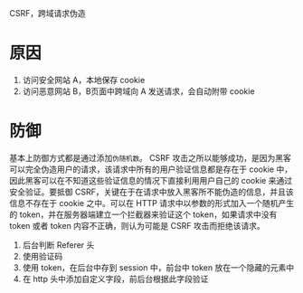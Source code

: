 
CSRF，跨域请求伪造

# 原因
1. 访问安全网站 A，本地保存 cookie
2. 访问恶意网站 B，B页面中跨域向 A 发送请求，会自动附带 cookie

# 防御
基本上防御方式都是通过添加`伪随机数`。
CSRF 攻击之所以能够成功，是因为黑客可以完全伪造用户的请求，该请求中所有的用户验证信息都是存在于 cookie 中，因此黑客可以在不知道这些验证信息的情况下直接利用用户自己的 cookie 来通过安全验证。要抵御 CSRF，关键在于在请求中放入黑客所不能伪造的信息，并且该信息不存在于 cookie 之中。可以在 HTTP 请求中以参数的形式加入一个随机产生的 token，并在服务器端建立一个拦截器来验证这个 token，如果请求中没有 token 或者 token 内容不正确，则认为可能是 CSRF 攻击而拒绝该请求。
1. 后台判断 Referer 头
2. 使用验证码
3. 使用 token，在后台中存到 session 中，前台中 token 放在一个隐藏的元素中
4. 在 http 头中添加自定义字段，前后台根据此字段验证